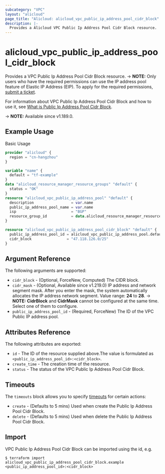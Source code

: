 ```yaml
---
subcategory: "VPC"
layout: "alicloud"
page_title: "Alicloud: alicloud_vpc_public_ip_address_pool_cidr_block"
description: |-
  Provides a Alicloud VPC Public Ip Address Pool Cidr Block resource.
---
```


# alicloud_vpc_public_ip_address_pool_cidr_block

Provides a VPC Public Ip Address Pool Cidr Block resource. 
-> **NOTE:** Only users who have the required permissions can use the IP address pool feature of Elastic IP Address (EIP). To apply for the required permissions, [submit a ticket](https://smartservice.console.aliyun.com/service/create-ticket).

For information about VPC Public Ip Address Pool Cidr Block and how to use it, see [What is Public Ip Address Pool Cidr Block](https://www.alibabacloud.com/help/en/virtual-private-cloud/latest/429100).

-> **NOTE:** Available since v1.189.0.

## Example Usage

Basic Usage

```terraform
provider "alicloud" {
  region = "cn-hangzhou"
}

variable "name" {
  default = "tf-example"
}
data "alicloud_resource_manager_resource_groups" "default" {
  status = "OK"
}
resource "alicloud_vpc_public_ip_address_pool" "default" {
  description                 = var.name
  public_ip_address_pool_name = var.name
  isp                         = "BGP"
  resource_group_id           = data.alicloud_resource_manager_resource_groups.default.ids.0
}

resource "alicloud_vpc_public_ip_address_pool_cidr_block" "default" {
  public_ip_address_pool_id = alicloud_vpc_public_ip_address_pool.default.id
  cidr_block                = "47.118.126.0/25"
}
```

## Argument Reference

The following arguments are supported:
* `cidr_block` - (Optional, ForceNew, Computed) The CIDR block.
* `cidr_mask` - (Optional, Available since v1.219.0) IP address and network segment mask. After you enter the mask, the system automatically allocates the IP address network segment. Value range: **24** to **28**.
-> **NOTE:**  **CidrBlock** and **CidrMask** cannot be configured at the same time. Select one of them to configure.
* `public_ip_address_pool_id` - (Required, ForceNew) The ID of the VPC Public IP address pool.

## Attributes Reference

The following attributes are exported:
* `id` - The ID of the resource supplied above.The value is formulated as `<public_ip_address_pool_id>:<cidr_block>`.
* `create_time` - The creation time of the resource.
* `status` - The status of the VPC Public Ip Address Pool Cidr Block.

## Timeouts

The `timeouts` block allows you to specify [timeouts](https://www.terraform.io/docs/configuration-0-11/resources.html#timeouts) for certain actions:
* `create` - (Defaults to 5 mins) Used when create the Public Ip Address Pool Cidr Block.
* `delete` - (Defaults to 5 mins) Used when delete the Public Ip Address Pool Cidr Block.

## Import

VPC Public Ip Address Pool Cidr Block can be imported using the id, e.g.

```shell
$ terraform import alicloud_vpc_public_ip_address_pool_cidr_block.example <public_ip_address_pool_id>:<cidr_block>
```